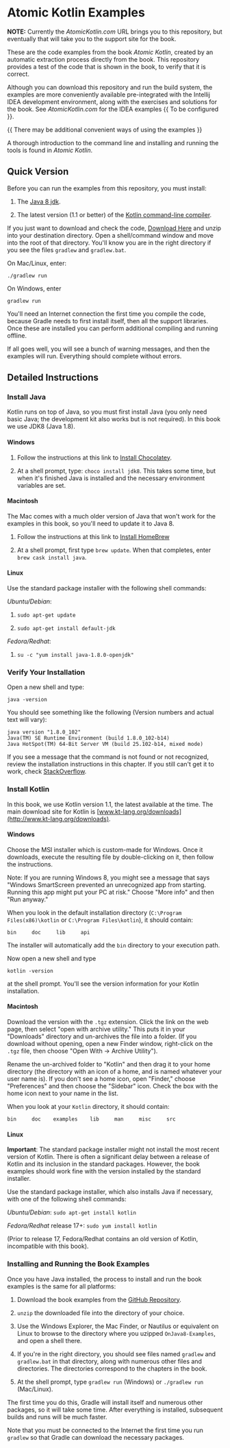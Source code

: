 # Atomic Kotlin Examples

**NOTE:** Currently the *AtomicKotlin.com* URL brings you to this repository,
but eventually that will take you to the support site for the book.

These are the code examples from the book *Atomic Kotlin*, created by an
automatic extraction process directly from the book. This repository provides
a test of the code that is shown in the book, to verify that it is correct.

Although you can download this repository and run the build system, the
examples are more conveniently available pre-integrated with the Intellij IDEA
development environment, along with the exercises and solutions for the book.
See *AtomicKotlin.com* for the IDEA examples {{ To be configured }}.

{{ There may be additional convenient ways of using the examples }}

A thorough introduction to the command line and installing and running the
tools is found in *Atomic Kotlin*.

## Quick Version

Before you can run the examples from this repository, you must install:

1. The [Java 8 jdk](http://www.oracle.com/technetwork/java/javase/downloads/index.html).

2. The latest version (1.1 or better) of the [Kotlin command-line
compiler](http://kotlinlang.org/docs/tutorials/command-line.html).

If you just want to download and check the code, [Download
Here](https://github.com/BruceEckel/AtomicKotlinExamples/archive/master.zip)
and unzip into your destination directory. Open a shell/command window and
move into the root of that directory. You'll know you are in the right
directory if you see the files `gradlew` and `gradlew.bat`.

On Mac/Linux, enter:

```
./gradlew run
```

On Windows, enter

```
gradlew run
```

You'll need an Internet connection the first time you compile the code,
because Gradle needs to first install itself, then all the support libraries.
Once these are installed you can perform additional compiling and running
offline.

If all goes well, you will see a bunch of warning messages, and then the
examples will run. Everything should complete without errors.

## Detailed Instructions

### Install Java

Kotlin runs on top of Java, so you must first install Java (you only need basic
Java; the development kit also works but is not required). In this book we use
JDK8 (Java 1.8).

#### Windows

1. Follow the instructions at this link to [Install Chocolatey](https://chocolatey.org/).

2. At a shell prompt, type: `choco install jdk8`. This  takes some time,
but when it's finished Java is installed and the necessary environment
variables are set.

#### Macintosh

The Mac comes with a much older version of Java that won't work for the
examples in this book, so you'll need to update it to Java 8.

  1.  Follow the instructions at this link to [Install HomeBrew](http://brew.sh/)

  2.  At a shell prompt, first type `brew update`. When that completes, enter
      `brew cask install java`.

#### Linux

Use the standard package installer with the following shell commands:

*Ubuntu/Debian*:

  1. `sudo apt-get update`

  2. `sudo apt-get install default-jdk`

*Fedora/Redhat*:

  1. `su -c "yum install java-1.8.0-openjdk"`


### Verify Your Installation

Open a new shell and type:

```
java -version
```

You should see something like the following (Version numbers and actual text
will vary):

```
java version "1.8.0_102"
Java(TM) SE Runtime Environment (build 1.8.0_102-b14)
Java HotSpot(TM) 64-Bit Server VM (build 25.102-b14, mixed mode)
```

If you see a message that the command is not found or not recognized, review
the installation instructions in this chapter. If you still can't get it to work,
check [StackOverflow](http://stackoverflow.com/search?q=installing+java).

### Install Kotlin

In this book, we use Kotlin version 1.1, the latest available at the
time. The main download site for Kotlin is
[www.kt-lang.org/downloads](http://www.kt-lang.org/downloads).

#### Windows

Choose the MSI installer which is custom-made for Windows. Once it
downloads, execute the resulting file by double-clicking on it, then
follow the instructions.

Note: If you are running Windows 8, you might see a message that says
"Windows SmartScreen prevented an unrecognized app from starting.
Running this app might put your PC at risk." Choose "More info" and then
"Run anyway."

When you look in the default installation directory
(`C:\Program Files(x86)\kotlin` or `C:\Program Files\kotlin`), it should contain:

```
bin     doc     lib     api
```

The installer will automatically add the `bin` directory to your execution path.

Now open a new shell and type

```
kotlin -version
```

at the shell prompt. You'll see the version information for your Kotlin
installation.

#### Macintosh

Download the version with the `.tgz` extension. Click the link on
the web page, then select "open with archive utility." This puts it in
your "Downloads" directory and un-archives the file into a folder. (If
you download without opening, open a new Finder window, right-click on
the `.tgz` file, then choose "Open With -> Archive Utility").

Rename the un-archived folder to "Kotlin" and then drag it to your home
directory (the directory with an icon of a home, and is named whatever
your user name is). If you don't see a home icon, open "Finder," choose
"Preferences" and then choose the "Sidebar" icon. Check the box with the
home icon next to your name in the list.

When you look at your `Kotlin` directory, it should contain:

```
bin     doc    examples    lib     man     misc     src
```

#### Linux

**Important**: The standard package installer might not install the most
recent version of Kotlin. There is often a significant delay between a
release of Kotlin and its inclusion in the standard packages. However, the book
examples should work fine with the version installed by the standard installer.

Use the standard package installer, which also installs Java if necessary, with
one of the following shell commands:

*Ubuntu/Debian*: `sudo apt-get install kotlin`

*Fedora/Redhat* release 17+: `sudo yum install kotlin`

(Prior to release 17, Fedora/Redhat contains an old version of Kotlin,
incompatible with this book).


### Installing and Running the Book Examples

Once you have Java installed, the process to install and run the book examples
is the same for all platforms:

1. Download the book examples from the
[GitHub Repository](https://github.com/BruceEckel/AtomicKotlinExamples/archive/master.zip).

2. `unzip` the downloaded file into the directory of your choice.

3. Use the Windows Explorer, the Mac Finder, or Nautilus or equivalent on Linux
to browse to the directory where you uzipped `OnJava8-Examples`, and open a
shell there.

4. If you're in the right directory, you should see files named `gradlew` and
`gradlew.bat` in that directory, along with numerous other files and
directories. The directories correspond to the chapters in the book.

5. At the shell prompt, type `gradlew run` (Windows) or `./gradlew run`
(Mac/Linux).

The first time you do this, Gradle will install itself and numerous other
packages, so it will take some time. After everything is installed, subsequent
builds and runs will be much faster.

Note that you must be connected to the Internet the first time you run `gradlew`
so that Gradle can download the necessary packages.

